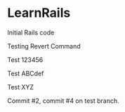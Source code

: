# LearnRails
Initial Rails code

Testing Revert Command

Test 123456

Test ABCdef

Test XYZ

Commit #2, commit #4 on test branch.
